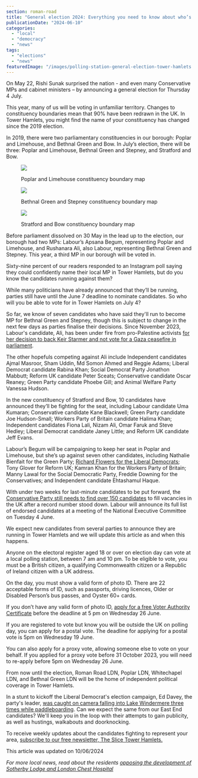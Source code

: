 ```yaml
---
section: roman-road
title: "General election 2024: Everything you need to know about who’s standing in Tower Hamlets"
publicationDate: "2024-06-10"
categories: 
  - "local"
  - "democracy"
  - "news"
tags: 
  - "elections"
  - "news"
featuredImage: "/images/polling-station-general-election-tower-hamlets.jpg"
---
```


On May 22, Rishi Sunak surprised the nation - and even many Conservative MPs and cabinet ministers – by announcing a general election for Thursday 4 July.

This year, many of us will be voting in unfamiliar territory. Changes to constituency boundaries mean that 90% have been redrawn in the UK. In Tower Hamlets, you might find the name of your constituency has changed since the 2019 election.

In 2019, there were two parliamentary constituencies in our borough: Poplar and Limehouse, and Bethnal Green and Bow. In July’s election, there will be three: Poplar and Limehouse, Bethnal Green and Stepney, and Stratford and Bow.

<figure>

![](/images/Poplar-Limehouse-Constituency-2024-1024x683.jpg)

<figcaption>

Poplar and Limehouse constituency boundary map

</figcaption>

</figure>

<figure>

![](/images/Bethnal-Green-Stepney-Constituency-2024-1024x683.jpg)

<figcaption>

Bethnal Green and Stepney constituency boundary map

</figcaption>

</figure>

<figure>

![](/images/Bow-Stratford-Constituency-2024-1024x683.jpg)

<figcaption>

Stratford and Bow constituency boundary map

</figcaption>

</figure>

Before parliament dissolved on 30 May in the lead up to the election, our borough had two MPs: Labour’s Apsana Begum, representing Poplar and Limehouse, and Rushanara Ali, also Labour, representing Bethnal Green and Stepney. This year, a third MP in our borough will be voted in.

Sixty-nine percent of our readers responded to an Instagram poll saying they could confidently name their local MP in Tower Hamlets, but do you know the candidates running against them?

While many politicians have already announced that they’ll be running, parties still have until the June 7 deadline to nominate candidates. So who will you be able to vote for in Tower Hamlets on July 4?

So far, we know of seven candidates who have said they'll run to become MP for Bethnal Green and Stepney, though this is subject to change in the next few days as parties finalise their decisions. Since November 2023, Labour's candidate, Ali, has been under fire from pro-Palestine activists [for her decision to back Keir Starmer and not vote for a Gaza ceasefire in parliament](https://romanroadlondon.com/school-strike-protest-palestine-cease-fire-rushanara-ali-tower-hamlets/).

The other hopefuls competing against Ali include Independent candidates Ajmal Masroor, Sham Uddin, Md Somon Ahmed and Reggie Adams; Liberal Democrat candidate Rabina Khan; Social Democrat Party Jonathon Mabbutt; Reform UK candidate Peter Sceats; Conservative candidate Oscar Reaney; Green Party candidate Phoebe Gill; and Animal Welfare Party Vanessa Hudson.

In the new constituency of Stratford and Bow, 10 candidates have announced they’ll be fighting for the seat, including Labour candidate Uma Kumaran; Conservative candidate Kane Blackwell; Green Party candidate Joe Hudson-Small; Workers Party of Britain candidate Halima Khan; Independent candidates Fiona Lali, Nizam Ali, Omar Faruk and Steve Hedley; Liberal Democrat candidate Janey Little; and Reform UK candidate Jeff Evans.

Labour’s Begum will be campaigning to keep her seat in Poplar and Limehouse, but she’s up against seven other candidates, including Nathalie Bienfait for the Green Party; [Richard Flowers for the Liberal Democrats](https://poplarlondon.co.uk/richard-flowers-liberal-democrat-parliamentary-candidate-poplar-limehouse-interview/); Tony Glover for Reform UK; Kamran Khan for the Workers Party of Britain; Manny Lawal for the Social Democratic Party, Freddie Downing for the Conservatives; and Independent candidate Ehtashamul Haque.

With under two weeks for last-minute candidates to be put forward, the [Conservative Party still needs to find over 150 candidates](https://www.telegraph.co.uk/politics/2024/05/26/tories-still-need-to-fill-over-150-seats-amid-mp-exodus/) to fill vacancies in the UK after a record number stood down. Labour will announce its full list of endorsed candidates at a meeting of the National Executive Committee on Tuesday 4 June.

We expect new candidates from several parties to announce they are running in Tower Hamlets and we will update this article as and when this happens. 

Anyone on the electoral register aged 18 or over on election day can vote at a local polling station, between 7 am and 10 pm. To be eligible to vote, you must be a British citizen, a qualifying Commonwealth citizen or a Republic of Ireland citizen with a UK address. 

On the day, you must show a valid form of photo ID. There are 22 acceptable forms of ID, such as passports, driving licences, Older or Disabled Person’s bus passes, and Oyster 60+ cards. 

If you don’t have any valid form of photo ID, [apply for a free Voter Authority Certificate](https://www.gov.uk/apply-for-photo-id-voter-authority-certificate) before the deadline at 5 pm on Wednesday 26 June.

If you are registered to vote but know you will be outside the UK on polling day, you can apply for a postal vote. The deadline for applying for a postal vote is 5pm on Wednesday 19 June.

You can also apply for a proxy vote, allowing someone else to vote on your behalf. If you applied for a proxy vote before 31 October 2023, you will need to re-apply before 5pm on Wednesday 26 June.

From now until the election, Roman Road LDN, Poplar LDN, Whitechapel LDN, and Bethnal Green LDN will be the home of independent political coverage in Tower Hamlets.

In a stunt to kickoff the Liberal Democrat's election campaign, Ed Davey, the party's leader, [was caught on camera falling into Lake Windermere three times while paddleboarding](https://www.bbc.co.uk/news/av/uk-politics-69067993). Can we expect the same from our East End candidates? We'll keep you in the loop with their attempts to gain publicity, as well as hustings, walkabouts and doorknocking.

To receive weekly updates about the candidates fighting to represent your area, [subscribe to our free newsletter, The Slice Tower Hamlets.](https://romanroadlondon.com/subscribe/) 

This article was updated on 10/06/2024

_For more local news, read about the residents [opposing the development of Sotherby Lodge and London Chest Hospital](https://romanroadlondon.com/park-view-residents-petition-oppose-development-sotherby-lodge-london-chest-hospital-mulberry-tree/)_
